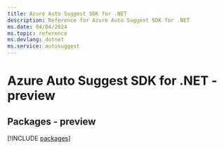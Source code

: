 ```yaml
---
title: Azure Auto Suggest SDK for .NET
description: Reference for Azure Auto Suggest SDK for .NET
ms.date: 04/04/2024
ms.topic: reference
ms.devlang: dotnet
ms.service: autosuggest
---
```

# Azure Auto Suggest SDK for .NET - preview
## Packages - preview
[!INCLUDE [packages](auto-suggest-index.md)]